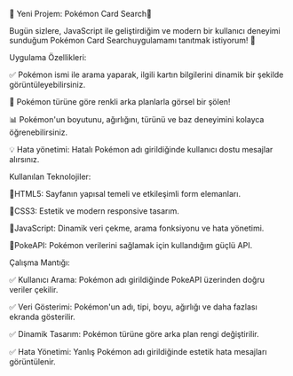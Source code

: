 🎉 Yeni Projem: Pokémon Card Search🎉

Bugün sizlere, JavaScript ile geliştirdiğim ve modern bir kullanıcı deneyimi sunduğum Pokémon Card Searchuygulamamı tanıtmak istiyorum! 🚀

Uygulama Özellikleri:

✅ Pokémon ismi ile arama yaparak, ilgili kartın bilgilerini dinamik bir şekilde görüntüleyebilirsiniz.

🎨 Pokémon türüne göre renkli arka planlarla görsel bir şölen!

📊 Pokémon'un boyutunu, ağırlığını, türünü ve baz deneyimini kolayca öğrenebilirsiniz.

💡 Hata yönetimi: Hatalı Pokémon adı girildiğinde kullanıcı dostu mesajlar alırsınız.


Kullanılan Teknolojiler:

🔸HTML5: Sayfanın yapısal temeli ve etkileşimli form elemanları.

🔸CSS3: Estetik ve modern responsive tasarım.

🔸JavaScript: Dinamik veri çekme, arama fonksiyonu ve hata yönetimi.

🔸PokeAPI: Pokémon verilerini sağlamak için kullandığım güçlü API.


Çalışma Mantığı:

✅ Kullanıcı Arama: Pokémon adı girildiğinde PokeAPI üzerinden doğru veriler çekilir.

✅ Veri Gösterimi: Pokémon'un adı, tipi, boyu, ağırlığı ve daha fazlası ekranda gösterilir.

✅ Dinamik Tasarım: Pokémon türüne göre arka plan rengi değiştirilir.

✅ Hata Yönetimi: Yanlış Pokémon adı girildiğinde estetik hata mesajları görüntülenir.
